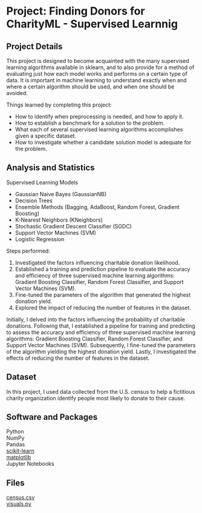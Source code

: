 # Project: Finding Donors for CharityML - Supervised Learnnig

## Project Details
This project is designed to become acquainted with the many supervised learning algorithms available in sklearn, and to also provide for a method of evaluating just how each model works and performs on a certain type of data. It is important in machine learning to understand exactly when and where a certain algorithm should be used, and when one should be avoided.

Things learned by completing this project:
- How to identify when preprocessing is needed, and how to apply it.
- How to establish a benchmark for a solution to the problem.
- What each of several supervised learning algorithms accomplishes given a specific dataset.
- How to investigate whether a candidate solution model is adequate for the problem.

## Analysis and Statistics

Supervised Learning Models  
* Gaussian Naive Bayes (GaussianNB)  
* Decision Trees  
* Ensemble Methods (Bagging, AdaBoost, Random Forest, Gradient Boosting)  
* K-Nearest Neighbors (KNeighbors)  
* Stochastic Gradient Descent Classifier (SGDC)  
* Support Vector Machines (SVM)  
* Logistic Regression

Steps performed:
1. Investigated the factors influencing charitable donation likelihood.
2. Established a training and prediction pipeline to evaluate the accuracy and efficiency of three supervised machine learning algorithms: Gradient Boosting Classifier, Random Forest Classifier, and Support Vector Machines (SVM).
3. Fine-tuned the parameters of the algorithm that generated the highest donation yield.
4. Explored the impact of reducing the number of features in the dataset.

Initially, I delved into the factors influencing the probability of charitable donations. Following that, I established a pipeline for training and predicting to assess the accuracy and efficiency of three supervised machine learning algorithms: Gradient Boosting Classifier, Random Forest Classifier, and Support Vector Machines (SVM). Subsequently, I fine-tuned the parameters of the algorithm yielding the highest donation yield. Lastly, I investigated the effects of reducing the number of features in the dataset.

## Dataset

In this project, I used data collected from the U.S. census to help a fictitious charity organization identify people most likely to donate to their cause. 

## Software and Packages

Python  
NumPy   
Pandas  
[scikit-learn](http://scikit-learn.org/stable/)  
[matplotlib](http://matplotlib.org/)  
Jupyter Notebooks
 
## Files

[census.csv](https://github.com/CyndiMorris/AnalyticsProjects/blob/main/FindingDonors/census.csv)  
[visuals.py](https://github.com/CyndiMorris/AnalyticsProjects/blob/main/FindingDonors/visuals.py)

